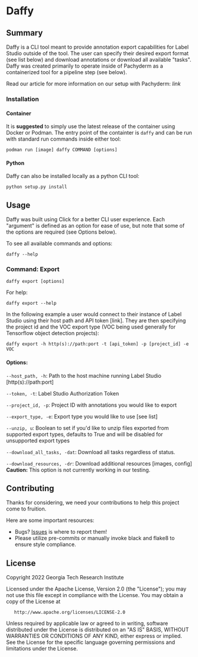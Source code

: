 # Daffy

## Summary
Daffy is a CLI tool meant to provide annotation export capabilities for Label Studio outside of the tool. The user can specify their desired export format (see list below) and download annotations or download all available "tasks". Daffy was created primarily to operate inside of Pachyderm as a containerized tool for a pipeline step (see below). 

Read our article for more information on our setup with Pachyderm: _link_

### Installation

#### Container
It is **suggested** to simply use the latest release of the container using Docker or Podman. The entry point of the containter is `daffy` and can be run with standard run commands inside either tool:

```podman run [image] daffy COMMAND [options]```

#### Python
Daffy can also be installed locally as a python CLI tool:

```python setup.py install```

## Usage
Daffy was built using Click for a better CLI user experience. Each "argument" is defined as an option for ease of use, but note that some of the options are required (see Options below).

To see all available commands and options:

```daffy --help```

### Command: Export

```daffy export [options]```

For help:

```daffy export --help```

In the following example a user would connect to their instance of Label Studio using their host path and API token [link]. They are then specifying the project id and the VOC export type (VOC being used generally for Tensorflow object detection projects):

```daffy export -h http(s)://path:port -t [api_token] -p [project_id] -e VOC```

#### Options:

`--host_path, -h`: Path to the host machine running Label Studio [http(s)://path:port]

`--token, -t`: Label Studio Authorization Token

`--project_id, -p`: Project ID with annotations you would like to export

`--export_type, -e`: Export type you would like to use [see list]

`--unzip, u`: Boolean to set if you'd like to unzip files exported from supported export types, defaults to True and will be disabled for unsupported export types

`--download_all_tasks, -dat`: Download all tasks regardless of status.

`--download_resources, -dr`: Download additional resources [images, config] **Caution:** This option is not currently working in our testing.

## Contributing

Thanks for considering, we need your contributions to help this project come to fruition.

Here are some important resources:

- Bugs? [Issues](https://github.com/rutheferd/daffy/issues) is where to report them!
- Please utilize pre-commits or manually invoke black and flake8 to ensure style compliance.

## License

   Copyright 2022 Georgia Tech Research Institute

   Licensed under the Apache License, Version 2.0 (the "License");
   you may not use this file except in compliance with the License.
   You may obtain a copy of the License at

       http://www.apache.org/licenses/LICENSE-2.0

   Unless required by applicable law or agreed to in writing, software
   distributed under the License is distributed on an "AS IS" BASIS,
   WITHOUT WARRANTIES OR CONDITIONS OF ANY KIND, either express or implied.
   See the License for the specific language governing permissions and
   limitations under the License.
